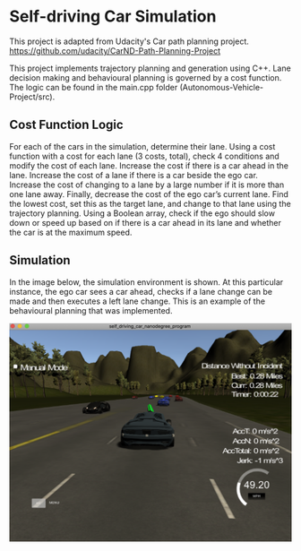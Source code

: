 # Self-driving Car Simulation

This project is adapted from Udacity's Car path planning project.
https://github.com/udacity/CarND-Path-Planning-Project

This project implements trajectory planning and generation using C++. Lane decision making and behavioural planning is governed by a cost function. The logic can be found in the main.cpp folder (Autonomous-Vehicle-Project/src).

## Cost Function Logic

For each of the cars in the simulation, determine their lane. Using a cost function with a cost for each lane (3 costs, total), check 4 conditions and modify the cost of each lane. Increase the cost if there is a car ahead in the lane. Increase the cost of a lane if there is a car beside the ego car. Increase the cost of changing to a lane by a large number if it is more than one lane away. Finally, decrease the cost of the ego car’s current lane. Find the lowest cost, set this as the target lane, and change to that lane using the trajectory planning. Using a Boolean array, check if the ego should slow down or speed up based on if there is a car ahead in its lane and whether the car is at the maximum speed.

## Simulation 

In the image below, the simulation environment is shown. At this particular instance, the ego car sees a car ahead, checks if a lane change can be made and then executes a left lane change. This is an example of the behavioural planning that was implemented.

![change lanes](Change_lanes.png)
